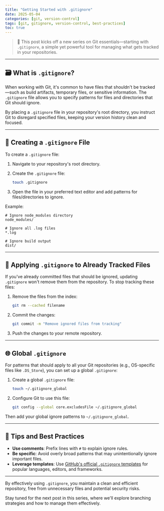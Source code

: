 ```yaml
---
title: "Getting Started with .gitignore"
date: 2025-05-04
categories: [git, version-control]
tags: [git, gitignore, version-control, best-practices]
toc: true
---
```


> 🧰 This post kicks off a new series on Git essentials—starting with `.gitignore`, a simple yet powerful tool for managing what gets tracked in your repositories.

---

## 🗃️ What is `.gitignore`?

When working with Git, it's common to have files that shouldn't be tracked—such as build artifacts, temporary files, or sensitive information. The `.gitignore` file allows you to specify patterns for files and directories that Git should ignore.

By placing a `.gitignore` file in your repository's root directory, you instruct Git to disregard specified files, keeping your version history clean and focused.

---

## 📝 Creating a `.gitignore` File

To create a `.gitignore` file:

1. Navigate to your repository's root directory.
2. Create the `.gitignore` file:

   ```bash
   touch .gitignore
    ```

3. Open the file in your preferred text editor and add patterns for files/directories to ignore.

Example:

```gitignore
# Ignore node_modules directory
node_modules/

# Ignore all .log files
*.log

# Ignore build output
dist/
```

---

## 🔄 Applying `.gitignore` to Already Tracked Files

If you've already committed files that should be ignored, updating `.gitignore` won't remove them from the repository. To stop tracking these files:

1. Remove the files from the index:

   ```bash
   git rm --cached filename
   ```

2. Commit the changes:

   ```bash
   git commit -m "Remove ignored files from tracking"
   ```

3. Push the changes to your remote repository.

---

## 🌐 Global `.gitignore`

For patterns that should apply to all your Git repositories (e.g., OS-specific files like `.DS_Store`), you can set up a global `.gitignore`:

1. Create a global `.gitignore` file:

   ```bash
   touch ~/.gitignore_global
   ```

2. Configure Git to use this file:

   ```bash
   git config --global core.excludesFile ~/.gitignore_global
   ```

Then add your global ignore patterns to `~/.gitignore_global`.

---

## 🧪 Tips and Best Practices

- **Use comments**: Prefix lines with `#` to explain ignore rules.
- **Be specific**: Avoid overly broad patterns that may unintentionally ignore important files.
- **Leverage templates**: Use [GitHub's official `.gitignore` templates](https://github.com/github/gitignore) for popular languages, editors, and frameworks.

---

By effectively using `.gitignore`, you maintain a clean and efficient repository, free from unnecessary files and potential security risks.

Stay tuned for the next post in this series, where we'll explore branching strategies and how to manage them effectively.
